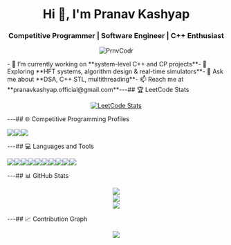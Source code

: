 <h1 align="center">Hi 👋, I'm Pranav Kashyap</h1><h3 align="center">Competitive Programmer | Software Engineer | C++ Enthusiast</h3><p align="center"><img src="https://komarev.com/ghpvc/?username=PrnvCodr&label=Profile%20views&color=0e75b6&style=flat" alt="PrnvCodr" /></p>- 🔭 I’m currently working on **system-level C++ and CP projects**- 🌱 Exploring **HFT systems, algorithm design & real-time simulators**- 💬 Ask me about **DSA, C++ STL, multithreading**- 📫 Reach me at **pranavkashyap.official@gmail.com**---## 🏆 LeetCode Stats<p align="center"><a href="https://leetcode.com/Alt_Shift_Elite" target="_blank"><img src="https://leetcard.jacoblin.cool/Alt_Shift_Elite?ext=contest" alt="LeetCode Stats" /></a></p>---## 🌐 Competitive Programming Profiles<p><a href="https://codeforces.com/profile/Alt_Shift_Elite" target="_blank"><img src="https://img.shields.io/badge/Codeforces-Alt__Shift__Elite-1F8ACB?style=for-the-badge&logo=codeforces&logoColor=white" /></a><a href="https://www.codechef.com/users/pranvkashyp122" target="_blank"><img src="https://img.shields.io/badge/CodeChef-pranvkashyp122-5B4638?style=for-the-badge&logo=codechef&logoColor=white" /></a><a href="https://leetcode.com/Alt_Shift_Elite" target="_blank"><img src="https://img.shields.io/badge/LeetCode-Alt__Shift__Elite-FFA116?style=for-the-badge&logo=leetcode&logoColor=black" /></a></p>---## 💻 Languages and Tools<p><img src="https://img.shields.io/badge/C++-00599C?style=flat&logo=c%2B%2B&logoColor=white"/><img src="https://img.shields.io/badge/C-00599C?style=flat&logo=c&logoColor=white"/><img src="https://img.shields.io/badge/Python-3776AB?style=flat&logo=python&logoColor=white"/><img src="https://img.shields.io/badge/JavaScript-F7DF1E?style=flat&logo=javascript&logoColor=black"/><img src="https://img.shields.io/badge/HTML5-E34F26?style=flat&logo=html5&logoColor=white"/><img src="https://img.shields.io/badge/CSS3-1572B6?style=flat&logo=css3&logoColor=white"/><img src="https://img.shields.io/badge/Shell-121011?style=flat&logo=gnu-bash&logoColor=white"/><img src="https://img.shields.io/badge/Makefile-3776AB?style=flat&logo=cmake&logoColor=white"/><img src="https://img.shields.io/badge/SQL-4479A1?style=flat&logo=mysql&logoColor=white"/><img src="https://img.shields.io/badge/Linux-FCC624?style=flat&logo=linux&logoColor=black"/></p>---## 📊 GitHub Stats<p align="center"><img src="https://github-readme-stats.vercel.app/api?username=PrnvCodr&show_icons=true&theme=radical" /><br /><img src="https://github-readme-streak-stats.herokuapp.com/?user=PrnvCodr&theme=radical" /><br /><img src="https://github-readme-stats.vercel.app/api/top-langs/?username=PrnvCodr&layout=compact&theme=radical"/></p>---## 📈 Contribution Graph<p align="center"><img src="https://github-readme-activity-graph.vercel.app/graph?username=PrnvCodr&theme=react-dark" /></p>
